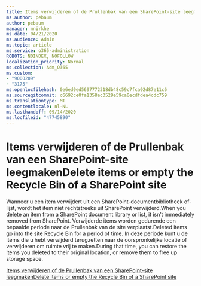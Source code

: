 ```yaml
---
title: Items verwijderen of de Prullenbak van een SharePoint-site leegmaken
ms.author: pebaum
author: pebaum
manager: mnirkhe
ms.date: 04/21/2020
ms.audience: Admin
ms.topic: article
ms.service: o365-administration
ROBOTS: NOINDEX, NOFOLLOW
localization_priority: Normal
ms.collection: Adm_O365
ms.custom:
- "9000209"
- "3175"
ms.openlocfilehash: 0e6ed0ed5697772318db48c59c7fca02d87e11c6
ms.sourcegitcommit: c6692ce0fa1358ec3529e59ca0ecdfdea4cdc759
ms.translationtype: MT
ms.contentlocale: nl-NL
ms.lasthandoff: 09/14/2020
ms.locfileid: "47745890"
---
```

# <a name="delete-items-or-empty-the-recycle-bin-of-a-sharepoint-site"></a><span data-ttu-id="3c172-102">Items verwijderen of de Prullenbak van een SharePoint-site leegmaken</span><span class="sxs-lookup"><span data-stu-id="3c172-102">Delete items or empty the Recycle Bin of a SharePoint site</span></span> 

<span data-ttu-id="3c172-103">Wanneer u een item verwijdert uit een SharePoint-documentbibliotheek of-lijst, wordt het item niet rechtstreeks uit SharePoint verwijderd.</span><span class="sxs-lookup"><span data-stu-id="3c172-103">When you delete an item from a SharePoint document library or list, it isn’t immediately removed from SharePoint.</span></span> <span data-ttu-id="3c172-104">Verwijderde items worden gedurende een bepaalde periode naar de Prullenbak van de site verplaatst.</span><span class="sxs-lookup"><span data-stu-id="3c172-104">Deleted items go into the site Recycle Bin for a period of time.</span></span> <span data-ttu-id="3c172-105">In deze periode kunt u de items die u hebt verwijderd terugzetten naar de oorspronkelijke locatie of verwijderen om ruimte vrij te maken.</span><span class="sxs-lookup"><span data-stu-id="3c172-105">During that time, you can restore the items you deleted to their original location, or remove them to free up storage space.</span></span>

[<span data-ttu-id="3c172-106">Items verwijderen of de Prullenbak van een SharePoint-site leegmaken</span><span class="sxs-lookup"><span data-stu-id="3c172-106">Delete items or empty the Recycle Bin of a SharePoint site</span></span>](https://support.office.com/article/2e713599-d13e-40d6-96dc-66f0a366f74e)